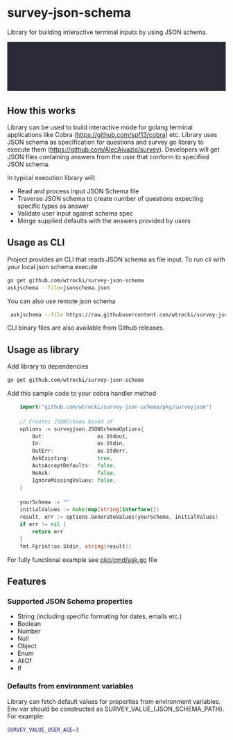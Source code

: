 # survey-json-schema

Library for building interactive terminal inputs by using JSON schema.

![surveyjson](./img/surveyjson.gif)

## How this works

Library can be used to build interactive mode for golang terminal applications like Cobra (<https://github.com/spf13/cobra>) etc.
Library uses JSON schema as specification for questions and survey go library to execute them (<https://github.com/AlecAivazis/survey>).
Developers will get JSON files containing answers from the user that conform to specified JSON schema. 

In typical execution library will:

- Read and process input JSON Schema file
- Traverse JSON schema to create number of questions expecting specific types as answer
- Validate user input against schema spec
- Merge supplied defaults with the answers provided by users

## Usage as CLI

Project provides an CLI that reads JSON schema as file input.
To run cli with your local json schema execute

```bash
go get github.com/wtrocki/survey-json-schema
askjschema --file=jsonschema.json
```

You can also use remote json schema

```bash
 askjschema --file https://raw.githubusercontent.com/wtrocki/survey-json-schema/main/pkg/surveyjson/test_data/basicTypes.test.schema.json
```

 CLI binary files are also available from Github releases.

## Usage as library

Add library to dependencies

```bash
go get github.com/wtrocki/survey-json-schema
```

Add this sample code to your cobra handler method

```go
    import("github.com/wtrocki/survey-json-schema/pkg/surveyjson")

    // Creates JSONSchema based of
    options := surveyjson.JSONSchemaOptions{
        Out:                 os.Stdout,
        In:                  os.Stdin,
        OutErr:              os.Stderr,
        AskExisting:         true,
        AutoAcceptDefaults:  false,
        NoAsk:               false,
        IgnoreMissingValues: false,
    }

    yourSchema := ""
    initialValues := make(map[string]interface{})
    result, err := options.GenerateValues(yourSchema, initialValues)
    if err != nil {
        return err
    }
    fmt.Fprint(os.Stdin, string(result))
```

For fully functional example see [pkg/cmd/ask.go](pkg/cmd/ask.go) file

## Features

### Supported JSON Schema properties

- String (including specific formating for dates, emails etc.)
- Boolean
- Number
- Null
- Object
- Enum
- AllOf
- If

### Defaults from environment variables

Library can fetch default values for properties from environment variables.
Env var should be constructed as SURVEY_VALUE_{JSON_SCHEMA_PATH}. 
For example:

```bash
SURVEY_VALUE_USER_AGE=3
```
